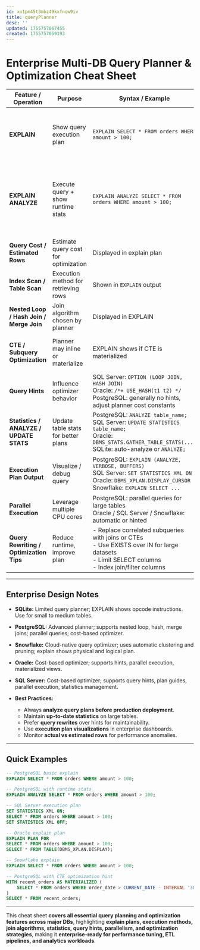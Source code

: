 ```yaml
---
id: xn1pm45t3mbz49kxfnqw9iv
title: queryPlanner
desc: ''
updated: 1755757067455
created: 1755757059193
---
```


# **Enterprise Multi-DB Query Planner & Optimization Cheat Sheet**

| Feature / Operation                      | Purpose                              | Syntax / Example                                                                                                                                                             | DB Notes / Enterprise Tips                                                                                                                                                  |
| ---------------------------------------- | ------------------------------------ | ---------------------------------------------------------------------------------------------------------------------------------------------------------------------------- | --------------------------------------------------------------------------------------------------------------------------------------------------------------------------- |
| **EXPLAIN**                              | Show query execution plan            | `EXPLAIN SELECT * FROM orders WHERE amount > 100;`                                                                                                                           | PostgreSQL, SQLite, SQL Server, Snowflake, Oracle support. Enterprise: use to understand cost, join order, and index usage.                                                 |
| **EXPLAIN ANALYZE**                      | Execute query + show runtime stats   | `EXPLAIN ANALYZE SELECT * FROM orders WHERE amount > 100;`                                                                                                                   | PostgreSQL, SQLite, Oracle (`EXPLAIN PLAN FOR` + `DBMS_XPLAN.DISPLAY`), Snowflake (`EXPLAIN` + query), SQL Server: `SET STATISTICS PROFILE ON`. Use for performance tuning. |
| **Query Cost / Estimated Rows**          | Estimate query cost for optimization | Displayed in explain plan                                                                                                                                                    | Enterprise: use cost to detect expensive joins, missing indexes, or scans.                                                                                                  |
| **Index Scan / Table Scan**              | Execution method for retrieving rows | Shown in `EXPLAIN` output                                                                                                                                                    | Prefer **index scans** for large tables; table scans okay for small tables.                                                                                                 |
| **Nested Loop / Hash Join / Merge Join** | Join algorithm chosen by planner     | Displayed in EXPLAIN                                                                                                                                                         | Enterprise: understand join strategy to optimize multi-join queries.                                                                                                        |
| **CTE / Subquery Optimization**          | Planner may inline or materialize    | EXPLAIN shows if CTE is materialized                                                                                                                                         | PostgreSQL: `MATERIALIZED` vs `NOT MATERIALIZED`. SQL Server: CTE usually inline.                                                                                           |
| **Query Hints**                          | Influence optimizer behavior         | SQL Server: `OPTION (LOOP JOIN, HASH JOIN)` <br> Oracle: `/*+ USE_HASH(t1 t2) */` <br> PostgreSQL: generally no hints, adjust planner cost constants                         | Use hints only when necessary; prefer rewriting query first.                                                                                                                |
| **Statistics / ANALYZE / UPDATE STATS**  | Update table stats for better plans  | PostgreSQL: `ANALYZE table_name;` <br> SQL Server: `UPDATE STATISTICS table_name;` <br> Oracle: `DBMS_STATS.GATHER_TABLE_STATS(...)` <br> SQLite: auto-analyze or `ANALYZE;` | Enterprise: essential for large tables and periodic ETL loads.                                                                                                              |
| **Execution Plan Output**                | Visualize / debug query              | PostgreSQL: `EXPLAIN (ANALYZE, VERBOSE, BUFFERS)` <br> SQL Server: `SET STATISTICS XML ON` <br> Oracle: `DBMS_XPLAN.DISPLAY_CURSOR` <br> Snowflake: `EXPLAIN SELECT ...`     | Enterprise: review row estimates vs actual rows for bottleneck detection.                                                                                                   |
| **Parallel Execution**                   | Leverage multiple CPU cores          | PostgreSQL: parallel queries for large tables <br> Oracle / SQL Server / Snowflake: automatic or hinted                                                                      | Enterprise: enable for heavy analytics queries; monitor CPU/memory usage.                                                                                                   |
| **Query Rewriting / Optimization Tips**  | Reduce runtime, improve plan         | - Replace correlated subqueries with joins or CTEs <br> - Use EXISTS over IN for large datasets <br> - Limit SELECT columns <br> - Index join/filter columns                 | Enterprise: query rewrites often outperform optimizer hints; always test.                                                                                                   |

---

## **Enterprise Design Notes**

* **SQLite:** Limited query planner; EXPLAIN shows opcode instructions. Use for small to medium tables.
* **PostgreSQL:** Advanced planner; supports nested loop, hash, merge joins; parallel queries; cost-based optimizer.
* **Snowflake:** Cloud-native query optimizer; uses automatic clustering and pruning; explain shows physical and logical plan.
* **Oracle:** Cost-based optimizer; supports hints, parallel execution, materialized views.
* **SQL Server:** Cost-based optimizer; supports query hints, plan guides, parallel execution, statistics management.
* **Best Practices:**

  * Always **analyze query plans before production deployment**.
  * Maintain **up-to-date statistics** on large tables.
  * Prefer **query rewrites** over hints for maintainability.
  * Use **execution plan visualizations** in enterprise dashboards.
  * Monitor **actual vs estimated rows** for performance anomalies.

---

## **Quick Examples**

```sql
-- PostgreSQL basic explain
EXPLAIN SELECT * FROM orders WHERE amount > 100;

-- PostgreSQL with runtime stats
EXPLAIN ANALYZE SELECT * FROM orders WHERE amount > 100;

-- SQL Server execution plan
SET STATISTICS XML ON;
SELECT * FROM orders WHERE amount > 100;
SET STATISTICS XML OFF;

-- Oracle explain plan
EXPLAIN PLAN FOR
SELECT * FROM orders WHERE amount > 100;
SELECT * FROM TABLE(DBMS_XPLAN.DISPLAY);

-- Snowflake explain
EXPLAIN SELECT * FROM orders WHERE amount > 100;

-- PostgreSQL with CTE optimization hint
WITH recent_orders AS MATERIALIZED (
    SELECT * FROM orders WHERE order_date > CURRENT_DATE - INTERVAL '30 days'
)
SELECT * FROM recent_orders;
```

---

This cheat sheet **covers all essential query planning and optimization features across major DBs**, highlighting **explain plans, execution methods, join algorithms, statistics, query hints, parallelism, and optimization strategies**, making it **enterprise-ready for performance tuning, ETL pipelines, and analytics workloads**.

